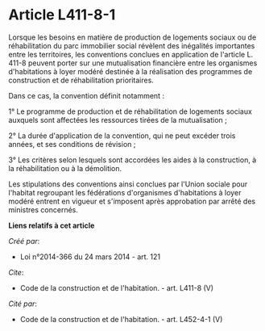 # Article L411-8-1

Lorsque les besoins en matière de production de logements sociaux ou de réhabilitation du parc immobilier social révèlent des
inégalités importantes entre les territoires, les conventions conclues en application de l'article L. 411-8 peuvent porter
sur une mutualisation financière entre les organismes d'habitations à loyer modéré destinée à la réalisation des programmes
de construction et de réhabilitation prioritaires. 

Dans ce cas, la convention définit notamment : 

1° Le programme de production et de réhabilitation de logements sociaux auxquels sont affectées les ressources tirées de la
mutualisation ; 

2° La durée d'application de la convention, qui ne peut excéder trois années, et ses conditions de révision ; 

3° Les critères selon lesquels sont accordées les aides à la construction, à la réhabilitation ou à la démolition. 

Les stipulations des conventions ainsi conclues par l'Union sociale pour l'habitat regroupant les fédérations d'organismes
d'habitations à loyer modéré entrent en vigueur et s'imposent après approbation par arrêté des ministres concernés.

**Liens relatifs à cet article**

_Créé par_:

  - Loi n°2014-366 du 24 mars 2014 - art. 121

_Cite_:

  - Code de la construction et de l'habitation. - art. L411-8 (V)

_Cité par_:

  - Code de la construction et de l'habitation. - art. L452-4-1 (V)
